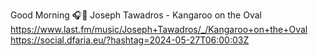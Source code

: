 Good Morning 🎧🎵 Joseph Tawadros - Kangaroo on the Oval  https://www.last.fm/music/Joseph+Tawadros/_/Kangaroo+on+the+Oval https://social.dfaria.eu/?hashtag=2024-05-27T06:00:03Z